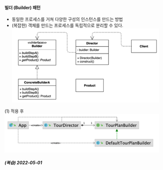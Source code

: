 #### 빌더 (Builder) 패턴
- 동일한 프로세스를 거쳐 다양한 구성의 인스턴스를 만드는 방법
- (복잡한) 객체를 만드는 프로세스를 독립적으로 분리할 수 있다.
![IMAGES](../report/images/builder01.png)     

(1) 적용 후
![IMAGES](../report/images/builder02.png)

##### (복습) 2022-05-01
